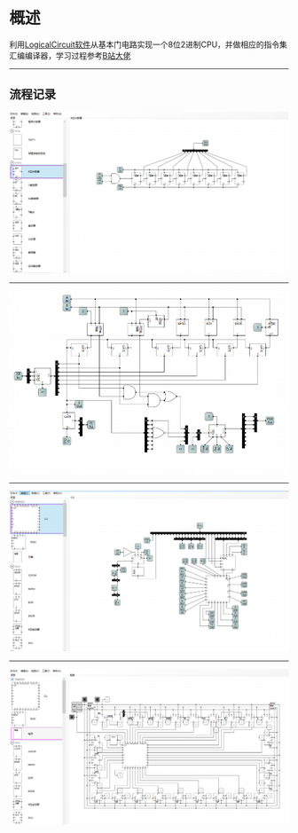 # 概述
利用[LogicalCircuit软件](https://www.logiccircuit.org/)从基本门电路实现一个8位2进制CPU，并做相应的指令集汇编编译器，学习过程参考[B站大佬](https://www.bilibili.com/video/BV1aP4y1s7Vf?spm_id_from=333.999.0.0)<br>

---

## 流程记录
![1](./figures/0.png)<br>

---
![2](./figures/1.png)<br>

---
![3](./figures/2.png)<br>

---
![4](./figures/3.png)<br>